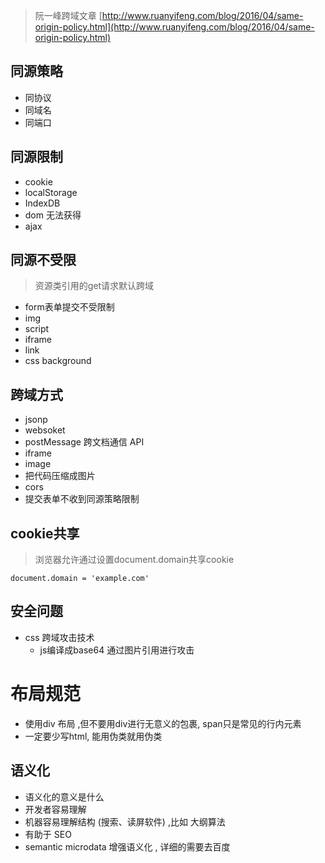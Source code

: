 
>阮一峰跨域文章 [http://www.ruanyifeng.com/blog/2016/04/same-origin-policy.html](http://www.ruanyifeng.com/blog/2016/04/same-origin-policy.html)

## 同源策略
* 同协议
* 同域名
* 同端口


## 同源限制
* cookie
* localStorage
* IndexDB
* dom 无法获得
* ajax




## 同源不受限
>资源类引用的get请求默认跨域

* form表单提交不受限制
* img
* script
* iframe
* link
* css background

## 跨域方式
* jsonp
* websoket
* postMessage 跨文档通信 API
* iframe
* image
* 把代码压缩成图片
* cors
* 提交表单不收到同源策略限制




## cookie共享
>浏览器允许通过设置document.domain共享cookie
```
document.domain = 'example.com'
```



## 安全问题
* css 跨域攻击技术
  * js编译成base64 通过图片引用进行攻击



# 布局规范
* 使用div 布局 ,但不要用div进行无意义的包裹, span只是常见的行内元素
* 一定要少写html, 能用伪类就用伪类


## 语义化
* 语义化的意义是什么
* 开发者容易理解
* 机器容易理解结构 (搜索、读屏软件) ,比如 大纲算法
* 有助于 SEO
* semantic microdata 增强语义化 , 详细的需要去百度

